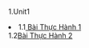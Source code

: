 1.Unit1 </br>
   <li>1.1<a href ="https://github.com/FASTTRACKSE/FTJD1801_JavaCore/blob/master/HongNgan/Bai1/src/thuchanh1/giaiptbacnhat.java"> Bài Thực Hành 1 </a></li>
   1.2<a href ="https://github.com/FASTTRACKSE/FTJD1801_JavaCore/blob/master/HongNgan/Bai1/src/thuchanh1/tinhtong.java" >Bài Thực Hành 2 </a>
